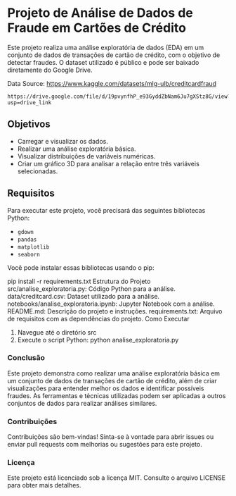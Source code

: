 # Projeto de Análise de Dados de Fraude em Cartões de Crédito

Este projeto realiza uma análise exploratória de dados (EDA) em um conjunto de dados de transações de cartão de crédito, com o objetivo de detectar fraudes. O dataset utilizado é público e pode ser baixado diretamente do Google Drive.

 Data Source: https://www.kaggle.com/datasets/mlg-ulb/creditcardfraud
  
    https://drive.google.com/file/d/19pvynfhP_e93GyddZbNam6Ju7gXStz8G/view?usp=drive_link

## Objetivos

- Carregar e visualizar os dados. 
- Realizar uma análise exploratória básica.
- Visualizar distribuições de variáveis numéricas.
- Criar um gráfico 3D para analisar a relação entre três variáveis selecionadas.

## Requisitos

Para executar este projeto, você precisará das seguintes bibliotecas Python:

- `gdown`
- `pandas`
- `matplotlib`
- `seaborn`

Você pode instalar essas bibliotecas usando o pip:

pip install -r requirements.txt
Estrutura do Projeto
src/analise_exploratoria.py: Código Python para a análise.
data/creditcard.csv: Dataset utilizado para a análise.
notebooks/analise_exploratoria.ipynb: Jupyter Notebook com a análise.
README.md: Descrição do projeto e instruções.
requirements.txt: Arquivo de requisitos com as dependências do projeto.
Como Executar
1. Navegue até o diretório src
2. Execute o script Python:
python analise_exploratoria.py

### Conclusão
Este projeto demonstra como realizar uma análise exploratória básica em um conjunto de dados de transações de cartão de crédito, além de criar visualizações para entender melhor os dados e identificar possíveis fraudes. As ferramentas e técnicas utilizadas podem ser aplicadas a outros conjuntos de dados para realizar análises similares.

### Contribuições
Contribuições são bem-vindas! Sinta-se à vontade para abrir issues ou enviar pull requests com melhorias ou sugestões para este projeto.

### Licença
Este projeto está licenciado sob a licença MIT. Consulte o arquivo LICENSE para obter mais detalhes.

